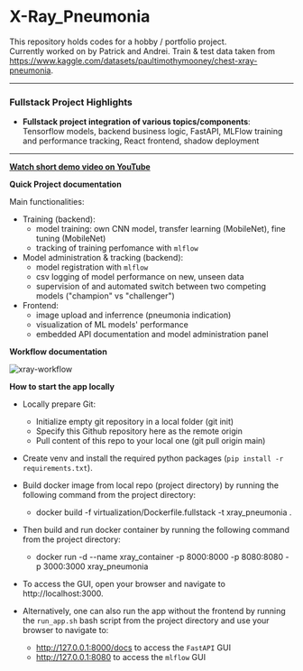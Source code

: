 # X-Ray_Pneumonia

This repository holds codes for a hobby / portfolio project.  
Currently worked on by Patrick and Andrei.
Train & test data taken from https://www.kaggle.com/datasets/paultimothymooney/chest-xray-pneumonia.

---

### Fullstack Project Highlights

- **Fullstack project integration of various topics/components**: Tensorflow models, backend business logic, FastAPI, MLFlow training and performance tracking, React frontend, shadow deployment

--- 



<p align="left">
  <strong><a href="https://youtu.be/aaeOJk1loig"> Watch short demo video on YouTube</a></strong>
</p>



<p align="left">
  <strong> Quick Project documentation</strong>  
</p>

Main functionalities:
  - Training (backend):
    - model training: own CNN model, transfer learning (MobileNet), fine tuning (MobileNet)
    - tracking of training perfomance with `mlflow`
  - Model administration & tracking (backend):
    - model registration with `mlflow`
    - csv logging of model performance on new, unseen data
    - supervision of and automated switch between two competing models ("champion" vs "challenger")
  - Frontend:
    - image upload and inferrence (pneumonia indication)
    - visualization of ML models' performance
    - embedded API documentation and model administration panel



<p align="left">
  <strong> Workflow documentation</strong>  
</p>

![xray-workflow](https://github.com/user-attachments/assets/8a4cf057-de78-48f2-8800-4277a0eb8bf0)


<p align="left">
  <strong> How to start the app locally </strong>  
</p>

- Locally prepare Git:
   - Initialize empty git repository in a local folder (git init)
   - Specify this Github repository here as the remote origin
   - Pull content of this repo to your local one (git pull origin main)

- Create venv and install the required python packages (`pip install -r requirements.txt`).

- Build docker image from local repo (project directory) by running the following command from the project directory:
   - docker build -f virtualization/Dockerfile.fullstack -t xray_pneumonia .


- Then build and run docker container by running the following command from the project directory:
   - docker run -d --name xray_container -p 8000:8000 -p 8080:8080 -p 3000:3000 xray_pneumonia

- To access the GUI, open your browser and navigate to http://localhost:3000.

- Alternatively, one can also run the app without the frontend by running the `run_app.sh` bash script from the project directory and use your browser to navigate to:
  - http://127.0.0.1:8000/docs to access the `FastAPI` GUI
  - http://127.0.0.1:8080 to access the `mlflow` GUI
